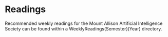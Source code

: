 # Readings
Recommended weekly readings for the Mount Allison Artificial Intelligence Society can be found within a WeeklyReadings(Semester)(Year) directory.
